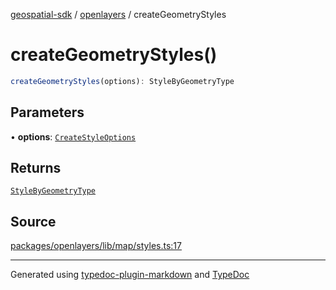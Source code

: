 [geospatial-sdk](../../index.md) / [openlayers](../index.md) / createGeometryStyles

# createGeometryStyles()

```ts
createGeometryStyles(options): StyleByGeometryType
```

## Parameters

• **options**: [`CreateStyleOptions`](../interfaces/CreateStyleOptions.md)

## Returns

[`StyleByGeometryType`](../interfaces/StyleByGeometryType.md)

## Source

[packages/openlayers/lib/map/styles.ts:17](https://github.com/jahow/geospatial-sdk/blob/eda8b4f/packages/openlayers/lib/map/styles.ts#L17)

---

Generated using [typedoc-plugin-markdown](https://www.npmjs.com/package/typedoc-plugin-markdown) and [TypeDoc](https://typedoc.org/)
